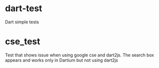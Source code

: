 dart-test
=========

Dart simple tests

cse_test
========

Test that shows issue when using google cse and dart2js.
The search box appears and works only in Dartium but not using dart2js
